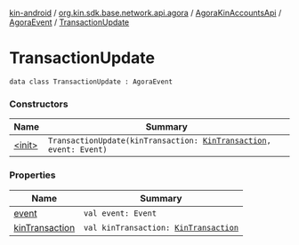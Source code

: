[kin-android](../../../../index.md) / [org.kin.sdk.base.network.api.agora](../../../index.md) / [AgoraKinAccountsApi](../../index.md) / [AgoraEvent](../index.md) / [TransactionUpdate](./index.md)

# TransactionUpdate

`data class TransactionUpdate : AgoraEvent`

### Constructors

| Name | Summary |
|---|---|
| [&lt;init&gt;](-init-.md) | `TransactionUpdate(kinTransaction: `[`KinTransaction`](../../../../org.kin.sdk.base.stellar.models/-kin-transaction/index.md)`, event: Event)` |

### Properties

| Name | Summary |
|---|---|
| [event](event.md) | `val event: Event` |
| [kinTransaction](kin-transaction.md) | `val kinTransaction: `[`KinTransaction`](../../../../org.kin.sdk.base.stellar.models/-kin-transaction/index.md) |
